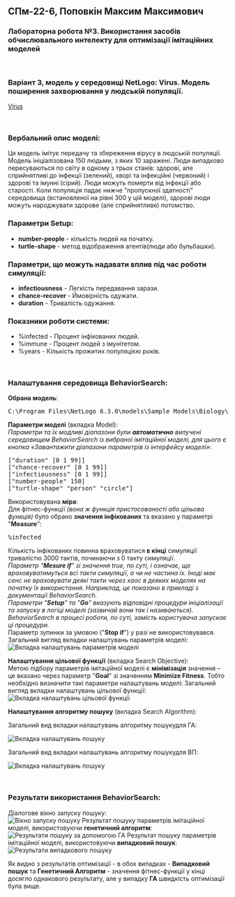 ## СПм-22-6, **Поповкін Максим Максимович**
### Лабораторна робота №**3**. Використання засобів обчислювального интелекту для оптимізації імітаційних моделей

<br>

### Варіант 3, модель у середовищі NetLogo: Virus. Модель поширення захворювання у людській популяції.
[Virus](https://www.netlogoweb.org/launch#https://www.netlogoweb.org/assets/modelslib/Sample%20Models/Biology/Virus.nlogo)

<br>

### Вербальний опис моделі:
Ця модель імітує передачу та збереження вірусу в людській популяції. Модель ініціалізована 150 людьми, з яких 10 заражені. Люди випадково пересуваються по світу в одному з трьох станів: здорові, але сприйнятливі до інфекції (зелений), хворі та інфекційні (червоний) і здорові та імунні (сірий). Люди можуть померти від інфекції або старості. Коли популяція падає нижче "пропускної здатності" середовища (встановленої на рівні 300 у цій моделі), здорові люди можуть народжувати здорове (але сприйнятливе) потомство.

### Параметри Setup:
- **number-people** - кількість людей на початку.
- **turtle-shape** - метод відображення агентів(люди або бульбашки).

### Параметри, що можуть надавати вплив під час роботи симуляції:
- **infectiousness** - Легкість передавання зарази.
- **chance-recover** - Ймовірність одужати.
- **duration** - Тривалість одужання.

### Показники роботи системи:
- %infected - Процент інфікованих людей.
- %immune - Процент людей з імунітетом.
- %years - Кількість прожитих популяцією років.

<br>

### Налаштування середовища BehaviorSearch:

**Обрана модель**:
<pre>
C:\Program Files\NetLogo 6.3.0\models\Sample Models\Biology\Virus.nlogo
</pre>
**Параметри моделі** (вкладка Model):  
*Параметри та їх модливі діапазони були **автоматично** вилучені середовищем BehaviorSearch із вибраної імітаційної моделі, для цього є кнопка «Завантажити діапазони параметрів із інтерфейсу моделі»*:
<pre>
["duration" [0 1 99]]
["chance-recover" [0 1 99]]
["infectiousness" [0 1 99]]
["number-people" 150]
["turtle-shape" "person" "circle"]
</pre>
Використовувана **міра**:  
Для фітнес-функції *(вона ж функція пристосованості або цільова функція)* було обрано **значення інфікованих** та вказано у параметрі "**Measure**":
<pre>
%infected
</pre>
Кількість інфікованих повинна враховуватися **в кінці** симуляції тривалістю 3000 тактів, починаючи з 0 такту симуляції.  
*Параметр "**Mesure if**" зі значення true, по суті, і означає, що враховуватимуться всі такти симуляції, а чи не частина їх. Іноді має сенс не враховувати деякі такти через хаос в деяких моделях на початку їх використання. Наприклад, це показано в прикладі з документації BehaviorSearch.  
Параметри "**Setup**" та "**Go**" вказують відповідні процедури ініціалізації та запуску в логіці моделі (зазвичай вони так і називаються). BehaviorSearch в процесі роботи, по суті, замість користувача запускає ці процедури.*  
Параметр зупинки за умовою ("**Stop if**") у разі не використовувався.  
Загальний вигляд вкладки налаштувань параметрів моделі:  
![Вкладка налаштувань параметрів моделі](model.png)

**Налаштування цільової функції** (вкладка Search Objective):  
Метою підбору параметрів імітаційної моделі є **мінімізація** значення – це вказано через параметр "**Goal**" зі значенням **Minimize Fitness**. Тобто необхідно визначити такі параметри налаштувань моделі:
Загальний вигляд вкладки налаштувань цільової функції:  
![Вкладка налаштувань цільової функції](search_objective.png)

**Налаштування алгоритму пошуку** (вкладка Search Algorithm):  

Загальний вид вкладки налаштувань алгоритму пошукудля ГА:

![Вкладка налаштувань пошуку](search_algorithm_ga.png)

Загальний вид вкладки налаштувань алгоритму пошукудля ВП:

![Вкладка налаштувань пошуку](search_algorithm_rs.png)

<br>

### Результати використання BehaviorSearch:
Діалогове вікно запуску пошуку:  
![Вікно запуску пошуку](dialog.png)
Результат пошуку параметрів імітаційної моделі, використовуючи **генетичний алгоритм**:  
![Результати пошуку за допомогою ГА](result-ga.png)
Результат пошуку параметрів імітаційної моделі, використовуючи **випадковий пошук**:  
![Результати випадкового пошуку](result-rs.png)

Як видно з результатів оптимізації - в обох випадках - **Випадковий пошук** та **Генетичний Алгоритм** - значення фітнес-функції у кінці досягло однакового результату, але у випадку **ГА** швидкість оптимізації була вище.
